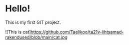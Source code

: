 # Hello!

This is my first GIT project.

![This is cat]https://github.com/Taelikoo/ta21v-lihtsamad-rakendused/blob/main/cat.jpg
